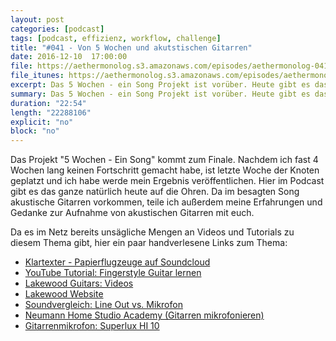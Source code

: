 ```yaml
---
layout: post
categories: [podcast]
tags: [podcast, effizienz, workflow, challenge]
title: "#041 - Von 5 Wochen und akutstischen Gitarren"
date: 2016-12-10  17:00:00
file: https://aethermonolog.s3.amazonaws.com/episodes/aethermonolog-041.mp3
file_itunes: https://aethermonolog.s3.amazonaws.com/episodes/aethermonolog-041.m4a
excerpt: Das 5 Wochen - ein Song Projekt ist vorüber. Heute gibt es das Ergebnis zu hören und ich ziehe Bilanz. Da auch bei diesem Song wieder meine Gitarre zum Einsatz kam, teile ich mit euch, was ich beim Aufnehmen gelernt habe.
summary: Das 5 Wochen - ein Song Projekt ist vorüber. Heute gibt es das Ergebnis zu hören und ich ziehe Bilanz. Da auch bei diesem Song wieder meine Gitarre zum Einsatz kam, teile ich mit euch, was ich beim Aufnehmen gelernt habe. In der Sendung spreche ich außerdem über <a href="https://www.youtube.com/playlist?list=PL8jYLoDm3lMxT55kPqWtwtFN4KOEHsMkU">YouTube Fingerstyle Guitar Tutorials</a>, <a href="https://www.youtube.com/playlist?list=PLen2YWPzOLErd4R8GkvzeqRCSlOaV1b5k">Lakewood Guitar Videos</a>, <a href="http://www.lakewood-guitars.de/start.php">Lakewood Guitar Website</a>, <a href="https://www.youtube.com/watch?v=8WxVCdwKhR0">Line Out vs. Mikrofon Soundvergleich</a>, <a href="https://www.youtube.com/playlist?list=PLXo2VCZ_cSFci7LYuTmdBOFF8Om_L952W">Neumann Home Studio Academy - Mic Positionierung</a>, <a href="https://www.thomann.de/de/superlux_hi_10.htm?partner_id=39958">Superlux HI 10 Gitarrenmikrofon</a>. Den fertigen Song findet ihr <a href="https://soundcloud.com/klartexter/papierflugzeuge">auf meinem Soundcloud Profil</a>. Mehr zu Sendung findest du wie immer auf <a href="https://aethermonolog.de/podcast/episode-040.html">aethermonolog.de</a>
duration: "22:54"
length: "22288106"
explicit: "no"
block: "no"
---
```


Das Projekt "5 Wochen - Ein Song" kommt zum Finale. Nachdem ich fast 4 Wochen lang keinen Fortschritt gemacht habe, ist letzte Woche der Knoten geplatzt und ich habe werde mein Ergebnis veröffentlichen. Hier im Podcast gibt es das ganze natürlich heute auf die Ohren.
Da im besagten Song akustische Gitarren vorkommen, teile ich außerdem meine Erfahrungen und Gedanke zur Aufnahme von akustischen Gitarren mit euch.

Da es im Netz bereits unsägliche Mengen an Videos und Tutorials zu diesem Thema gibt, hier ein paar handverlesene Links zum Thema:

* [Klartexter - Papierflugzeuge auf Soundcloud](https://soundcloud.com/klartexter/papierflugzeuge)
* [YouTube Tutorial: Fingerstyle Guitar lernen](https://www.youtube.com/playlist?list=PL8jYLoDm3lMxT55kPqWtwtFN4KOEHsMkU)
* [Lakewood Guitars: Videos](https://www.youtube.com/playlist?list=PLen2YWPzOLErd4R8GkvzeqRCSlOaV1b5k)
* [Lakewood Website](http://www.lakewood-guitars.de/start.php)
* [Soundvergleich: Line Out vs. Mikrofon](https://www.youtube.com/watch?v=8WxVCdwKhR0)
* [Neumann Home Studio Academy (Gitarren mikrofonieren)](https://www.youtube.com/playlist?list=PLXo2VCZ_cSFci7LYuTmdBOFF8Om_L952W)
* [Gitarrenmikrofon: Superlux HI 10](https://www.thomann.de/de/superlux_hi_10.htm?partner_id=39958)

